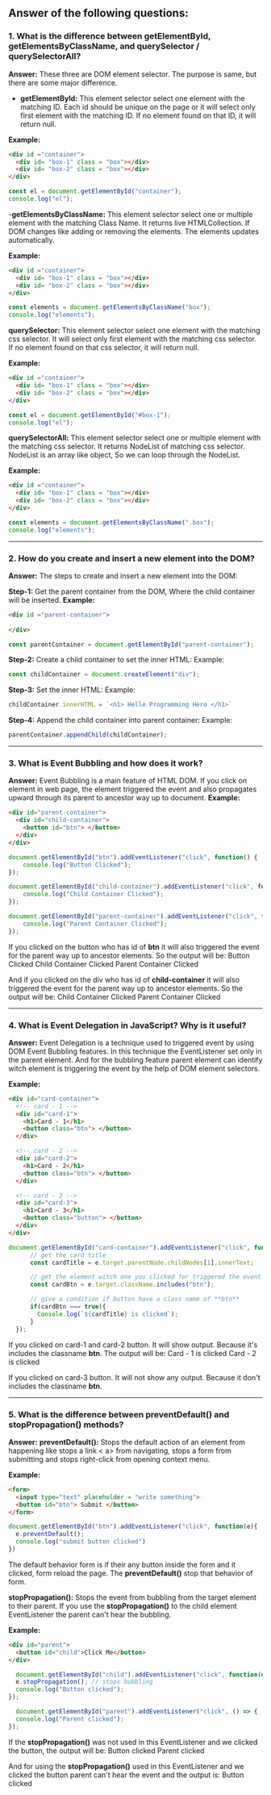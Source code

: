 ## Answer of the following questions:

### 1. What is the difference between **getElementById, getElementsByClassName, and querySelector / querySelectorAll**?

**Answer:** These three are DOM element selector. The purpose is same, but there are some major difference.

- **getElementById:** This element selector select one element with the matching ID. Each id should be unique on the page or it will select only first element with the matching ID. If no element found on that ID, it will return null.

**Example:**
```html
<div id ="container">
  <div id= "box-1" class = "box"></div>
  <div id= "box-2" class = "box"></div>
</div>
```
```javascript
const el = document.getElementById("container");
console.log("el");
```

-**getElementsByClassName:** This element selector select one or multiple element with the matching Class Name. It returns live HTMLCollection. If DOM changes like adding or removing the elements. The elements updates automatically.

**Example:**
```html
<div id ="container">
  <div id= "box-1" class = "box"></div>
  <div id= "box-2" class = "box"></div>
</div>
```

```javascript
const elements = document.getElementsByClassName("box");
console.log("elements");
```

**querySelector:** This element selector select one element with the matching css selector. It will select only first element with the matching css selector. If no element found on that css selector, it will return null.

**Example:**
```html
<div id ="container">
  <div id= "box-1" class = "box"></div>
  <div id= "box-2" class = "box"></div>
</div>
```

```javascript
const el = document.getElementById("#box-1");
console.log("el");
```

**querySelectorAll:** This element selector select one or multiple element with the matching css selector. It returns NodeList of matching css selector. NodeList is an array like object, So we can loop through the NodeList.

**Example:**

```html
<div id ="container">
  <div id= "box-1" class = "box"></div>
  <div id= "box-2" class = "box"></div>
</div>
```

```javascript
const elements = document.getElementsByClassName(".box");
console.log("elements");
```

---

### 2. How do you **create and insert a new element into the DOM**?

**Answer:** The steps to create and insert a new element into the DOM:

**Step-1:** Get the parent container from the DOM, Where the child container will be inserted.
**Example:**
```html
<div id ="parent-container">
 
</div>
```
```javascript
const parentContainer = document.getElementById("parent-container");
```

**Step-2:** Create a child container to set the inner HTML:
Example: 
```javascript
const childContainer = document.createElement("div");
```

**Step-3:** Set the inner HTML:
Example: 
```javascript
childContainer.innerHTML = `<h1> Helle Programming Hero </h1>`
```

**Step-4:** Append the child container into parent container:
Example: 
```javascript
parentContainer.appendChild(childContainer);
```

---

### 3. What is **Event Bubbling** and how does it work?

**Answer:** Event Bubbling is a main feature of HTML DOM. If you click on element in web page, the element triggered the event and also propagates upward through its parent to ancestor way up to document.
**Example:** 
```html
<div id="parent-container">
  <div id="child-container">
    <button id="btn"> </button>
  </div>
</div>
```

```javascript
document.getElementById("btn").addEventListener("click", function() {
    console.log("Button Clicked");
});

document.getElementById("child-container").addEventListener("click", function() {
    console.log("Child Container Clicked");
});

document.getElementById("parent-container").addEventListener("click", function() {
    console.log("Parent Container Clicked");
});
```


If you clicked on the button who has id of **btn** it will also triggered the event for the parent way up to ancestor elements. So the output will be:
Button Clicked
Child Container Clicked
Parent Container Clicked

And if you clicked on the div who has id of **child-container** it will also triggered the event for the parent way up to ancestor elements. So the output will be:
Child Container Clicked
Parent Container Clicked

---

### 4. What is **Event Delegation** in JavaScript? Why is it useful?

**Answer:** Event Delegation is a technique used to triggered event by using DOM Event Bubbling features. In this technique the EventListener set only in the parent element. And for the bubbling feature parent element can identify witch element is triggering the event by the help of DOM element selectors.

**Example:**
```html
<div id="card-container">
  <!-- card - 1 -->
  <div id="card-1">
    <h1>Card - 1</h1>
    <button class="btn"> </button>
  </div>

  <!-- card - 2 -->
  <div id="card-2">
    <h1>Card - 2</h1>
    <button class="btn"> </button>
  </div>

  <!-- card - 3 -->
  <div id="card-3">
    <h1>Card - 3</h1>
    <button class="button"> </button>
  </div>
</div>
```

```javascript
document.getElementById("card-container").addEventListener("click", function(e) {
      // get the card title
      const cardTitle = e.target.parentNode.childNodes[1].innerText;

      // get the element witch one you clicked for triggered the event
      const cardBtn = e.target.className.includes("btn");

      // give a condition if button have a class name of **btn** 
      if(cardBtn === true){
        Console.log(`${cardTitle} is clicked`);
      }
  });
```

If you clicked on card-1 and card-2 button. It will show output. Because it's includes the classname **btn**. The output will be:
Card - 1 is clicked
Card - 2 is clicked

If you clicked on card-3 button. It will not show any output. Because it don't includes the classname **btn**.

---

### 5. What is the difference between **preventDefault() and stopPropagation()** methods?

**Answer:**
**preventDefault():** Stops the default action of an element from happening like stops a link < a> from navigating, stops a form from submitting and stops right-click from opening context menu.

**Example:**
```html
<form>
  <input type="text" placeholder = "write something">
  <button id="btn"> Submit </button>
</form>
```

```javascript
document.getElementById("btn").addEventListener("click", function(e){
  e.preventDefault();
  console.log("submit button clicked")
})
```

The default behavior form is if their any button inside the form and it clicked, form reload the page. The **preventDefault()** stop that behavior of form.

**stopPropagation():** Stops the event from bubbling from the target element to their parent. If you use the **stopPropagation()** to the child element EventListener the parent can't hear the bubbling.

**Example:**
```html
<div id="parent">
  <button id="child">Click Me</button>
</div>
```

```javascript
  document.getElementById("child").addEventListener("click", function(e) {
  e.stopPropagation(); // stops bubbling
  console.log("Button clicked");
});

  document.getElementById("parent").addEventListener("click", () => {
  console.log("Parent clicked");
});
```

If the **stopPropagation()** was not used in this EventListener and we clicked the button, the output will be:
Button clicked
Parent clicked

And for using the **stopPropagation()** used in this EventListener and we clicked the button parent can't hear the event and the output is:
Button clicked

